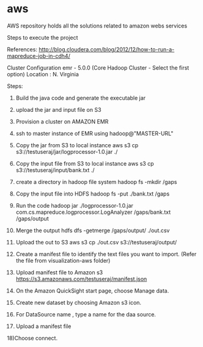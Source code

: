 # aws
AWS repository holds all the solutions related to amazon webs services

Steps to execute the project

References: http://blog.cloudera.com/blog/2012/12/how-to-run-a-mapreduce-job-in-cdh4/

Cluster Configuration emr - 5.0.0 (Core Hadoop Cluster - Select the first option)
Location : N. Virginia  

Steps:
1) Build the java code and generate the executable jar 

2) upload the jar and input file on S3

3) Provision a cluster on AMAZON EMR

4) ssh to master instance of EMR using hadoop@"MASTER-URL"

5) Copy the jar from S3 to local instance
   aws s3 cp s3://testuseraj/jar/logprocessor-1.0.jar ./

6) Copy the input file from S3 to local instance
   aws s3 cp s3://testuseraj/input/bank.txt ./
 
7) create a directory in hadoop file system
   hadoop fs -mkdir /gaps

8) Copy the input file into HDFS
   hadoop fs -put ./bank.txt /gaps
   
9) Run the code
   hadoop jar ./logprocessor-1.0.jar com.cs.mapreduce.logprocessor.LogAnalyzer /gaps/bank.txt /gaps/output
 
10) Merge the output
    hdfs dfs -getmerge /gaps/output/ ./out.csv
 
11) Upload the out to S3
    aws s3 cp ./out.csv s3://testuseraj/output/

12) Create a manifest file to identify the text files you want to import. (Refer the file from visualization-aws folder)

13) Upload manifest file to Amazon s3
    https://s3.amazonaws.com/testuseraj/manifest.json

14) On the Amazon QuickSight start page, choose Manage data.

15) Create new dataset by choosing Amazon s3 icon.

16) For DataSource name , type a name for the daa source.

17) Upload a manifest file

18)Choose connect.


